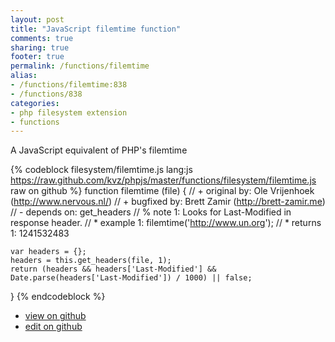 ```yaml
---
layout: post
title: "JavaScript filemtime function"
comments: true
sharing: true
footer: true
permalink: /functions/filemtime
alias:
- /functions/filemtime:838
- /functions/838
categories:
- php filesystem extension
- functions
---
```

A JavaScript equivalent of PHP's filemtime

<!-- more -->

{% codeblock filesystem/filemtime.js lang:js https://raw.github.com/kvz/phpjs/master/functions/filesystem/filemtime.js raw on github %}
function filemtime (file) {
    // +   original by: Ole Vrijenhoek (http://www.nervous.nl/)
    // +    bugfixed by: Brett Zamir (http://brett-zamir.me)
    // -    depends on: get_headers
    // %        note 1:  Looks for Last-Modified in response header.
    // *     example 1: filemtime('http://www.un.org');
    // *     returns 1: 1241532483

    var headers = {};
    headers = this.get_headers(file, 1);
    return (headers && headers['Last-Modified'] && Date.parse(headers['Last-Modified']) / 1000) || false;
}
{% endcodeblock %}

 - [view on github](https://github.com/kvz/phpjs/blob/master/functions/filesystem/filemtime.js)
 - [edit on github](https://github.com/kvz/phpjs/edit/master/functions/filesystem/filemtime.js)

